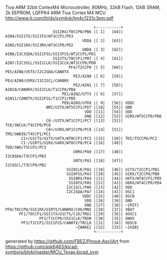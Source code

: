 Tiva ARM 32bit CortexM4 Microcotroller, 80MHz, 32kB Flash, 12kB SRAM, 2k EEPROM, LQFP64
ARM Tiva Cortex M4 MCU
http://www.ti.com/lit/ds/symlink/tm4c1231c3pm.pdf


	                                       +-----------+
	                     SSI2RX/T0CCP0/PB6 |[ 1]   [64]| AIN4/SSI1TX/SSI3TX/WT3CCP1/PD3
	                                  VDDA |[ 2]   [63]| AIN5/SSI1RX/SSI3RX/WT3CCP0/PD2
	                                  GNDA |[ 3]   [62]| AIN6/I2C3SDA/SSI1FSS/SSI3FSS/WT2CCP1/PD1
	                     SSI2TX/T0CCP1/PB7 |[ 4]   [61]| AIN7/I2C3SCL/SSI1CLK/SSI3CLK/WT2CCP0/PD0
	                            PF4/T2CCP0 |[ 5]   [60]| PE5/AIN8/U5TX/I2C2SDA/CAN0TX
	                              PE3/AIN0 |[ 6]   [59]| PE4/AIN9/U5RX/I2C2SCL/CAN0RX
	                              PE2/AIN1 |[ 7]   [58]| AIN10/CAN0RX/SSI2CLK/T1CCP0/PB4
	                         PE1/AIN2/U7TX |[ 8]   [57]| AIN11/CAN0TX/SSI2FSS/T1CCP1/PB5
	                         PE0/AIN3/U7RX |[ 9]   [56]| VDDC
	                  NMI/U2TX/WT5CCP1/PD7 |[10]   [55]| GND
	                                   VDD |[11]   [54]| VDD
	                                   GND |[12]   [53]| U2RX/WT5CCP0/PD6
	                  C0-/U3TX/WT1CCP1/PC7 |[13]   [52]| TCK/SWCLK/T4CCP0/PC0
	                  C0+/U3RX/WT1CCP0/PC6 |[14]   [51]| TMS/SWDIO/T4CCP1/PC1
	       C1+/U1CTS/U1TX/U4TX/WT0CCP1/PC5 |[15]   [50]| TDI/T5CCP0/PC2
	       C1-/U1RTS/U1RX/U4RX/WT0CCP0/PC4 |[16]   [49]| TDO/SWO/T5CCP1/PC3
	                              U0RX/PA0 |[17]   [48]| I2C0SDA/T3CCP1/PB3
	                              U0TX/PA1 |[18]   [47]| I2C0SCL/T3CCP0/PB2
	                           SSI0CLK/PA2 |[19]   [46]| U1TX/T2CCP1/PB1
	                           SSI0FSS/PA3 |[20]   [45]| U1RX/T2CCP0/PB0
	                            SSI0RX/PA4 |[21]   [44]| U6TX/WT4CCP1/PD5
	                            SSI0TX/PA5 |[22]   [43]| U6RX/WT4CCP0/PD4
	                           I2C1SCL/PA6 |[23]   [42]| VDD
	                           I2C1SDA/PA7 |[24]   [41]| OSC1
	                                  VDDC |[25]   [40]| OSC0
	                                   VDD |[26]   [39]| GND
	                                   GND |[27]   [38]| ~{RST}
	PF0/T0CCP0/SSI1RX/U1RTS/CAN0RX/C0O/MNI |[28]   [37]| VBAT
	      PF1/T0CCP1/SSI1TX/U1CTS/C1O/TRD1 |[29]   [36]| XOSC1
	               PF2/T1CCP0/SSI1CLK/TRD0 |[30]   [35]| GNDX
	       PF3/T1CCP1/SSI1FSS/CAN0TX/TRCLK |[31]   [34]| XOSC0
	                               ~{WAKE} |[32]   [33]| ~{HIB}
	                                       +-----------+


generated by https://github.com/FBEZ/Pinout-AsciiArt from https://github.com/ask6483/kicad-symbols/blob/master/MCU_Texas.kicad_sym